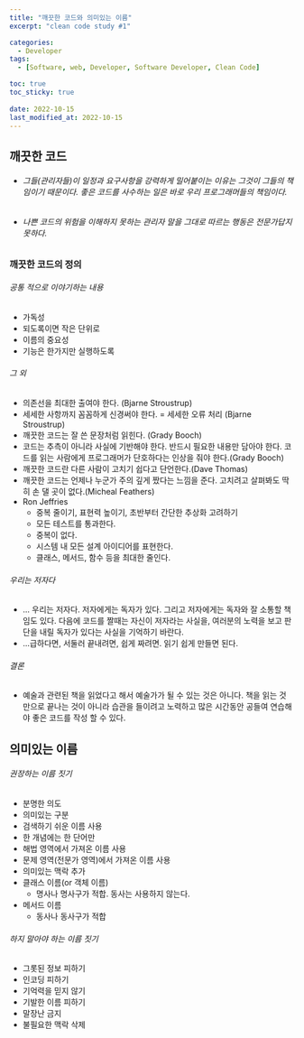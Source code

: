 ```yaml
---
title: "깨끗한 코드와 의미있는 이름"
excerpt: "clean code study #1"

categories:
  - Developer
tags:
  - [Software, web, Developer, Software Developer, Clean Code]

toc: true
toc_sticky: true
 
date: 2022-10-15
last_modified_at: 2022-10-15
---
```


## 깨끗한 코드
- ###### 그들(관리자들)이 일정과 요구사항을 강력하게 밀어붙이는 이유는 그것이 그들의 책임이기 때문이다. 좋은 코드를 사수하는 일은 바로 우리 프로그래머들의 책임이다.
- ###### 나쁜 코드의 위험을 이해하지 못하는 관리자 말을 그대로 따르는 행동은 전문가답지 못하다.

### 깨끗한 코드의 정의
###### 공통 적으로 이야기하는 내용
  - 가독성
  - 되도록이면 작은 단위로
  - 이름의 중요성
  - 기능은 한가지만 실행하도록

###### 그 외
  - 의존선을 최대한 출여야 한다. (Bjarne Stroustrup)
  - 세세한 사항까지 꼼꼼하게 신경써야 한다. = 세세한 오류 처리 (Bjarne Stroustrup)
  - 깨끗한 코드는 잘 쓴 문장처럼 읽힌다. (Grady Booch)
  - 코드는 추측이 아니라 사실에 기반해야 한다. 반드시 필요한 내용만 담아야 한다. 코드를 읽는 사람에게 프로그래머가 단호하다는 인상을 줘야 한다.(Grady Booch)
  - 깨끗한 코드란 다른 사람이 고치기 쉽다고 단언한다.(Dave Thomas)
  - 깨끗한 코드는 언제나 누군가 주의 깊게 짰다는 느낌을 준다. 고치려고 살펴봐도 딱히 손 댈 곳이 없다.(Micheal Feathers)
  - Ron Jeffries<br />
    - 중복 줄이기, 표현력 높이기, 초반부터 간단한 추상화 고려하기
    - 모든 테스트를 통과한다.
    - 중복이 없다.
    - 시스템 내 모든 설계 아이디어를 표현한다.
    - 클래스, 메서드, 함수 등을 최대한 줄인다.

###### 우리는 저자다
  - ... 우리는 저자다. 저자에게는 독자가 있다. 그리고 저자에게는 독자와 잘 소통할 책임도 있다. 다음에 코드를 짤때는 자신이 저자라는 사실을, 여러분의 노력을 보고 판단을 내릴 독자가 있다는 사실을 기억하기 바란다.
  - ...급하다면, 서둘러 끝내려면, 쉽게 짜려면. 읽기 쉽게 만들면 된다.

###### 결론 
  - 예술과 관련된 책을 읽었다고 해서 예술가가 될 수 있는 것은 아니다. 책을 읽는 것만으로 끝나는 것이 아니라 습관을 들이려고 노력하고 많은 시간동안 공들여 연습해야 좋은 코드를 작성 할 수 있다.

## 의미있는 이름
###### 권장하는 이름 짓기
  - 분명한 의도
  - 의미있는 구분
  - 검색하기 쉬운 이름 사용 
  - 한 개념에는 한 단어만
  - 해법 영역에서 가져온 이름 사용
  - 문제 영역(전문가 영역)에서 가져온 이름 사용
  - 의미있는 맥락 추가
  - 클래스 이름(or 객체 이름)
    - 명사나 명사구가 적합. 동사는 사용하지 않는다.
  - 메서드 이름
    - 동사나 동사구가 적합

###### 하지 말아야 하는 이름 짓기
  - 그롯된 정보 피하기
  - 인코딩 피하기
  - 기억력을 믿지 않기
  - 기발한 이름 피하기
  - 말장난 금지
  - 불필요한 맥락 삭제
